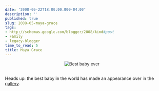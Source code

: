 ```yaml
---
date: '2008-05-22T18:00:00.000-04:00'
description: ''
published: true
slug: 2008-05-maya-grace
tags:
- http://schemas.google.com/blogger/2008/kind#post
- Family
- legacy-blogger
time_to_read: 5
title: Maya Grace
---
```


<p align="center"><img alt="Best baby ever" src="http://www.wassupy.com/wp-content/uploads/2008/05/img_1984.jpg" /></p><br />Heads up: the best baby in the world has made an appearance over in the <a href="/gallery2/v/MayaGraceSpring08/">gallery</a>.